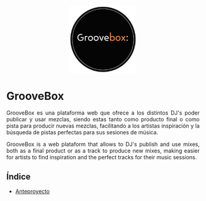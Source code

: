 <div align="justify">
    <div align="center">
        <img src="./assets/img/Groove.png" alt="Logo de GrooveBox" style="width: 35%;"/>
    </div>

<h1>GrooveBox</h1>
<p>GrooveBox es una plataforma web que ofrece a los distintos DJ's poder publicar y usar mezclas, siendo estas tanto como producto final o como pista para producir nuevas mezclas, facilitando a los artistas inspiración y la búsqueda de pistas perfectas para sus sesiones de música.

GrooveBox is a web plataform that allows to DJ's publish and use mixes, both as a final product or as a track to produce
new mixes, making easier for artists to find inspiration and the perfect tracks for their music sessions.</p>

## Índice

- [Anteproyecto](./doc/es/anteproyecto.md)

</div>